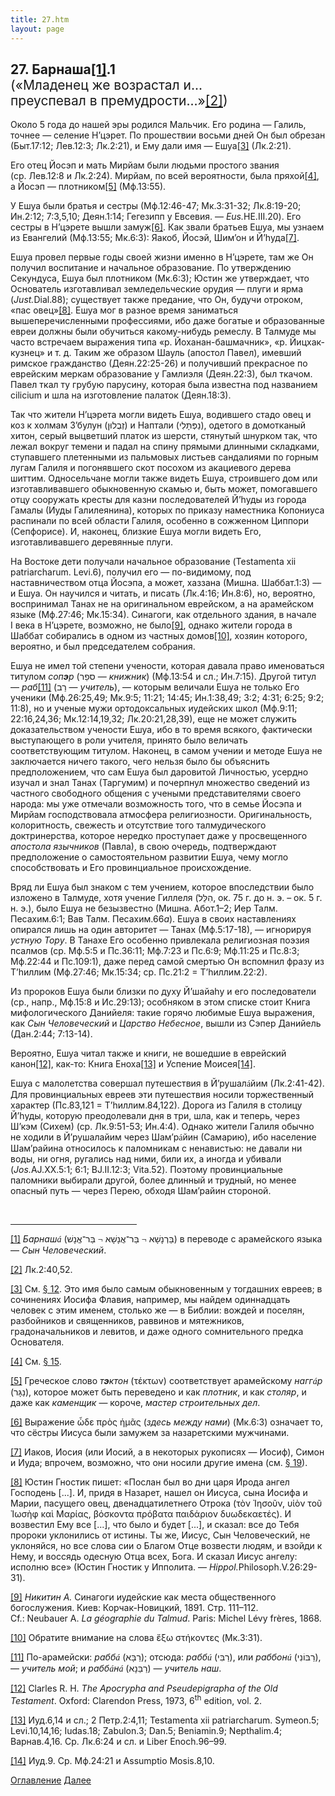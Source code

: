 ```yaml
---
title: 27.htm
layout: page
---
```




<title>Руслан Хазарзар. Сын Человеческий. Глава двадцать седьмая</title>


<h2>27. Барнаша<a href="#_ftn1" name="_ftnref1">[1]</a>.1
<br><span style='font-weight:normal'>(«Младенец же возрастал и...
<br>преуспевал в премудрости...»<a href="#_ftn2"
name="_ftnref2">[2]</a>)</span></h2>

<p>Около 5 года до нашей эры родился Мальчик. Его родина — Галиль, точнее —
селение Н’цэрет. По прошествии восьми дней Он был обрезан (Быт.17:12; Лев.12:3;
Лк.2:21), и Ему дали имя — Ешуа<a href="#_ftn3" name="_ftnref3">[3]</a>
(Лк.2:21).</p>

<p>Его отец Йосэп и мать Мирйам были людьми простого звания (ср.&nbsp;Лев.12:8
и Лк.2:24). Мирйам, по всей вероятности, была пряхой<a href="#_ftn4"
name="_ftnref4">[4]</a>, а Йосэп — плотником<a href="#_ftn5"
name="_ftnref5">[5]</a> (Мф.13:55).</p>

<p style='margin-bottom:6.0pt'>У Ешуа были братья и сестры (Мф.12:46-47;
Мк.3:31-32; Лк.8:19-20; Ин.2:12; 7:3,5,10; Деян.1:14; Гегезипп у Евсевия. —
<i>Eus.</i>HE.III.20). Его сестры в Н’цэрете вышли замуж<a href="#_ftn6"
name="_ftnref6">[6]</a>. Как звали братьев Ешуа, мы узнаем из Евангелий
(Мф.13:55; Мк.6:3): Яакоб, Йосэй, Шим’он и Й’hуда<a href="#_ftn7"
name="_ftnref7">[7]</a>.</p>

<p>Ешуа провел первые годы своей жизни именно в Н’цэрете, там же Он получил
воспитание и начальное образование. По утверждению Секундуса, Ешуа был
плотником (Мк.6:3); Юстин же утверждает, что Основатель изготавливал
земледельческие орудия — плуги и ярма (<i>Just.</i>Dial.88); существует также
предание, что Он, будучи отроком, «пас овец»<a href="#_ftn8"
name="_ftnref8">[8]</a>. Ешуа мог в разное время заниматься вышеперечисленными
профессиями, ибо даже богатые и образованные евреи должны были обучиться
какому-нибудь ремеслу. В Талмуде мы часто встречаем выражения типа
«р.&nbsp;Йоханан-башмачник», «р.&nbsp;Йицхак-кузнец» и&nbsp;т.&nbsp;д. Таким же
образом Шауль (апостол Павел), имевший римское гражданство (Деян.22:25-26) и
получивший прекрасное по еврейским меркам образование у Гамлиэля (Деян.22:3),
был ткачом. Павел ткал ту грубую парусину, которая была известна под названием
cilicium и шла на изготовление палаток (Деян.18:3).</p>

<p style='margin-bottom:6.0pt'>Так что жители Н’цэрета могли видеть Ешуа,
водившего стадо овец и коз к холмам З’булун (<span
dir=RTL></span>&#1494;&#1456;&#1489;&#1467;&#1500;&#1493;&#1468;&#1503;<span
dir=LTR></span>) и Наптали (<span
dir=RTL></span>&#1504;&#1463;&#1508;&#1468;&#1456;&#1514;&#1468;&#1464;&#1500;&#1460;&#1497;<span
dir=LTR></span>), одетого в домотканый хитон, серый выцветший платок из шерсти,
стянутый шнурком так, что лежал вокруг темени и падал на спину прямыми длинными
складками, ступавшего плетенными из пальмовых листьев сандалиями по горным
лугам Галиля и погонявшего скот посохом из акациевого дерева шиттим.
Односельчане могли также видеть Ешуа, строившего дом или изготавливавшего
обыкновенную скамью и, быть может, помогавшего отцу сооружать кресты для казни
последователей Й’hуды из города Гамалы (Иуды Галилеянина), которых по приказу
наместника Копониуса распинали по всей области Галиля, особенно в сожженном
Циппори (Сепфорисе). И, наконец, близкие Ешуа могли видеть Его,
изготавливавшего деревянные плуги.</p>

<p>На Востоке дети получали начальное образование (Testamenta xii patriarcharum.
Levi.6), получил его — по-видимому, под наставничеством отца Йосэпа, а может,
хаззана (Мишна. Шаббат.1:3) — и Ешуа. Он научился и читать, и писать (Лк.4:16;
Ин.8:6), но, вероятно, воспринимал Танах не на оригинальном еврейском, а на
арамейском языке (Мф.27:46; Мк.15:34). Синагоги, как отдельного здания, в
начале I&nbsp;века в Н’цэрете, возможно, не было<a href="#_ftn9"
name="_ftnref9">[9]</a>, однако жители города в Шаббат собирались в одном из
частных домов<a href="#_ftn10" name="_ftnref10">[10]</a>, хозяин которого,
вероятно, и был председателем собрания.</p>

<p>Ешуа не имел той степени учености, которая давала право именоваться титулом
<i>соп<b>э</b>р</i> (<span dir=RTL></span>&#1505;&#1508;&#1461;&#1512;<span
dir=LTR></span> — <i>книжник</i>) (Мф.13:54 и&nbsp;сл.; Ин.7:15). Другой
титул — <i>раб</i><a href="#_ftn11" name="_ftnref11">[11]</a> (<span
dir=RTL></span>&#1512;&#1463;&#1489;<span dir=LTR></span> — <i>учитель</i>), —
которым величали Ешуа не только Его ученики (Мф.26:25,49; Мк.9:5; 11:21; 14:45;
Ин.1:38,49; 3:2; 4:31; 6:25; 9:2; 11:8), но и ученые мужи ортодоксальных
иудейских школ (Мф.9:11; 22:16,24,36; Мк.12:14,19,32; Лк.20:21,28,39), еще не
может служить доказательством учености Ешуа, ибо в то время всякого, фактически
выступающего в роли учителя, принято было величать соответствующим титулом.
Наконец, в самом учении и методе Ешуа не заключается ничего такого, чего нельзя
было бы объяснить предположением, что сам Ешуа был даровитой Личностью, усердно
изучал и знал Танах (Таргумим) и почерпнул множество сведений из частного
свободного общения с учеными представителями своего народа: мы уже отмечали
возможность того, что в семье Йосэпа и Мирйам господствовала атмосфера
религиозности. Оригинальность, колоритность, свежесть и отсутствие того
талмудического доктринерства, которое нередко проступает даже у просвещенного
<i>апостола язычников</i> (Павла), в свою очередь, подтверждают предположение о
самостоятельном развитии Ешуа, чему могло способствовать и Его провинциальное
происхождение.</p>

<p>Вряд ли Ешуа был знаком с тем учением, которое впоследствии было изложено в
Талмуде, хотя учение Гиллеля (<span
dir=RTL></span>&#1492;&#1460;&#1500;&#1468;&#1461;&#1500;<span dir=LTR></span>,
ок.&nbsp;75&nbsp;г. до&nbsp;н.&nbsp;э. – ок.&nbsp;5&nbsp;г. н.&nbsp;э.), было
Ешуа не безызвестно (Мишна. Абот.1–2; Иер Талм. Песахим.6:1; Вав Талм.
Песахим.66<i>а</i>). Ешуа в своих наставлениях опирался лишь на один
авторитет — Танах (Мф.5:17-18), — игнорируя <i>устную Тору</i>. В Танахе Его
особенно привлекала религиозная поэзия псалмов (ср.&nbsp;Мф.5:5 и Пс.36:11;
Мф.7:23 и Пс.6:9; Мф.11:25 и Пс.8:3; Мф.22:44 и Пс.109:1), даже перед самой
смертью Он вспомнил фразу из Т’hиллим (Мф.27:46; Мк.15:34; ср.&nbsp;Пс.21:2 =
Т’hиллим.22:2).</p>

<p>Из пророков Ешуа были близки по духу Й’шайаhу и его последователи (ср.,
напр., Мф.15:8 и Ис.29:13); особняком в этом списке стоит Книга мифологического
Данийеля: такие горячо любимые Ешуа выражения, как <i>Сын Человеческий</i> и
<i>Царство Небесное</i>, вышли из Сэпер Данийель (Дан.2:44; 7:13-14).</p>

<p style='margin-bottom:6.0pt'>Вероятно, Ешуа читал также и книги, не вошедшие
в еврейский канон<a href="#_ftn12" name="_ftnref12">[12]</a>, как-то: Книга
Еноха<a href="#_ftn13" name="_ftnref13">[13]</a> и Успение Моисея<a
href="#_ftn14" name="_ftnref14">[14]</a>.</p>

<p>Ешуа с малолетства совершал путешествия в Й’рушал<font
face="Times New Roman">&aacute;</font>йим (Лк.2:41-42). Для провинциальных
евреев эти путешествия носили торжественный характер (Пс.83,121 =
Т’hиллим.84,122). Дорога из Галиля в столицу Й’hуды, которую преодолевали дня в
три, шла, как и теперь, через Ш’кэм (Сихем) (ср.&nbsp;Лк.9:51-53; Ин.4:4).
Однако жители Галиля обычно не ходили в Й’рушалайим через Шам’р<font
face="Times New Roman">&aacute;</font>йин (Самарию), ибо население Шам’райина
относилось к паломникам с ненавистью: не давали ни воды, ни огня, ругались над
ними, били их, а иногда и убивали (<i>Jos.</i>AJ.XX.5:1; 6:1; BJ.II.12:3;
Vita.52). Поэтому провинциальные паломники выбирали другой, более длинный и
трудный, но менее опасный путь — через Перею, обходя Шам’райин стороной.</p>
<p>&nbsp;</p>

<hr align="left" width="40%">

<p class=s><a href="#_ftnref1" name="_ftn1">[1]</a> <i>Барнаш<font
face="Times New Roman">&aacute;</font></i> (<span
dir=RTL></span>&#1489;&#1468;&#1463;&#1512;&#1456;&#1504;&#1464;&#1513;&#1473;&#1464;&#1488;<span
dir=LTR></span>&nbsp;<font face="Symbol">¬</font>&nbsp;<span
dir=RTL></span>&#1489;&#1468;&#1463;&#1512;&#1470;&#1488;&#1458;&#1504;&#1464;&#1513;&#1473;&#1464;&#1488;<span
dir=LTR></span>&nbsp;<font face="Symbol">¬</font>&nbsp;<span
dir=RTL></span>&#1489;&#1468;&#1463;&#1512;&#1470;&#1488;&#1457;&#1504;&#1464;&#1513;&#1473;<span
dir=LTR></span>) в переводе с арамейского языка — <i>Сын Человеческий</i>.</p>

<p class=s><a href="#_ftnref2" name="_ftn2">[2]</a> Лк.2:40,52.</p>

<p class=s><a href="#_ftnref3" name="_ftn3">[3]</a> См. <a
href="12">§ 12</a>. Это имя было самым обыкновенным у тогдашних евреев; в
сочинениях Иосифа Флавия, например, мы найдем одиннадцать человек с этим
именем, столько же — в Библии: вождей и поселян, разбойников и священников,
раввинов и мятежников, градоначальников и левитов, и даже одного сомнительного
предка Основателя.</p>

<p class=s><a href="#_ftnref4" name="_ftn4">[4]</a> См. <a
href="15">§ 15</a>.</p>

<p class=s><a href="#_ftnref5" name="_ftn5">[5]</a> Греческое слово
<i>т<b>э</b>ктон</i> (<span class=g>&#964;&#941;&#954;&#964;&#969;&#957;</span>)
соответствует арамейскому <i>нагг<font
face="Times New Roman">&aacute;</font>р</i> (<span
dir=RTL></span>&#1504;&#1463;&#1490;&#1468;&#1464;&#1512;<span
dir=LTR></span>), которое может быть переведено и как <i>плотник</i>, и как
<i>столяр</i>, и даже как <i>каменщик</i> — короче, <i>мастер строительных
дел</i>.</p>

<p class=s><a href="#_ftnref6" name="_ftn6">[6]</a> Выражение <span
class=g>&#8039;&#948;&#949; &#960;&#961;&#8056;&#962;
&#7969;&#956;&#8118;&#962;</span> (<i>здесь между нами</i>) (Мк.6:3) означает
то, что сёстры Иисуса были замужем за назаретскими мужчинами.</p>

<p class=s><a href="#_ftnref7" name="_ftn7">[7]</a> Иаков, Иосия (или Иосий, а
в некоторых рукописях — Иосиф), Симон и Иуда; впрочем, возможно, что они носили
другие имена (см.&nbsp;<a href="19">§&nbsp;19</a>).</p>

<p class=s><a href="#_ftnref8" name="_ftn8">[8]</a> Юстин Гностик пишет:
«Послан был во дни царя Ирода ангел Господень&nbsp;[...]. И, придя в Назарет,
нашел он Иисуса, сына Иосифа и Марии, пасущего овец, двенадцатилетнего Отрока
(<span class=g>&#964;&#8056;&#957; &#7992;&#951;&#963;&#959;&#8166;&#957;,
&#965;&#7985;&#8056;&#957; &#964;&#959;&#8166; &#7992;&#969;&#963;&#8052;&#966;
&#954;&#945;&#8054; &#924;&#945;&#961;&#943;&#945;&#962;,
&#946;&#972;&#963;&#954;&#959;&#957;&#964;&#945;
&#960;&#961;&#972;&#946;&#945;&#964;&#945;
&#960;&#945;&#953;&#948;&#940;&#961;&#953;&#959;&#957;
&#948;&#965;&#969;&#948;&#949;&#954;&#945;&#949;&#964;&#941;&#962;</span>). И
возвестил Ему все&nbsp;[...], что было и будет&nbsp;[...], и сказал: все до
Тебя пророки уклонились от истины. Ты же, Иисус, Сын Человеческий, не
уклоняйся, но все слова сии о Благом Отце возвести людям, и взойди к Нему, и
воссядь одесную Отца всех, Бога. И сказал Иисус ангелу: исполню все» (Юстин
Гностик у Ипполита. — <i>Hippol.</i>Philosoph.V.26:29-31).</p>

<p class=s><a href="#_ftnref9" name="_ftn9">[9]</a> <i>Никитин А.</i> Синагоги
иудейские как места общественного богослужения. Киев: Корчак-Новицкий, 1891.
Стр.&nbsp;111&#150;112. Cf.:&nbsp;Neubauer&nbsp;A. <i>La g&eacute;ographie du
Talmud</i>. Paris: Michel L&eacute;vy fr&egrave;res, 1868.</p>

<p class=s><a href="#_ftnref10" name="_ftn10">[10]</a> Обратите внимание на
слова <span class=g>&#7956;&#958;&#969;
&#963;&#964;&#942;&#954;&#959;&#957;&#964;&#949;&#962;</span> (Мк.3:31).</p>

<p class=s><a href="#_ftnref11" name="_ftn11">[11]</a> По-арамейски:
<i>рабб<font face="Times New Roman">&aacute;</font></i> (<span
dir=RTL></span>&#1512;&#1463;&#1489;&#1468;&#1464;&#1488;<span
dir=LTR></span>); отсюда: <i>рабб<font
face="Times New Roman">&uacute;</font></i> (<span
dir=RTL></span>&#1512;&#1463;&#1489;&#1468;&#1460;&#1497;<span
dir=LTR></span>), или <i>раббон<font face="Times New Roman">&uacute;</font></i>
(<span dir=RTL></span>&#1512;&#1463;&#1489;&#1468;&#1493;&#1465;&#1504;&#1460;&#1497;<span
dir=LTR></span>), — <i>учитель мой</i>; и <i>рабб<font
face="Times New Roman">&aacute;</font>н<font
face="Times New Roman">&aacute;</font></i> (<span
dir=RTL></span>&#1512;&#1463;&#1489;&#1468;&#1463;&#1504;&#1464;&#1488;<span
dir=LTR></span>) — <i>учитель наш</i>.</p>

<p class=s><a href="#_ftnref12" name="_ftn12">[12]</a> Clarles&nbsp;R.&nbsp;H.
<i>The Apocrypha and Pseudepigrapha of the Old Testament</i>. Oxford:
Clarendon Press,&nbsp;1973, 6<sup>th</sup>&nbsp;edition, vol.&nbsp;2.</p>

<p class=s><a href="#_ftnref13" name="_ftn13">[13]</a> Иуд.6,14 и&nbsp;сл.;
2&nbsp;Петр.2:4,11; Testamenta xii patriarcharum. Symeon.5; Levi.10,14,16;
Iudas.18; Zabulon.3; Dan.5; Beniamin.9; Nepthalim.4; Варнав.4,16.
Ср.&nbsp;Лк.6:24 и&nbsp;сл. и Liber Enoch.96&#150;99.</p>

<p class=s><a href="#_ftnref14" name="_ftn14">[14]</a> Иуд.9. Ср.&nbsp;Мф.24:21
и Assumptio Mosis.8,10.</p>

<a href="index">Оглавление</a> <a href="28">Далее</a>

